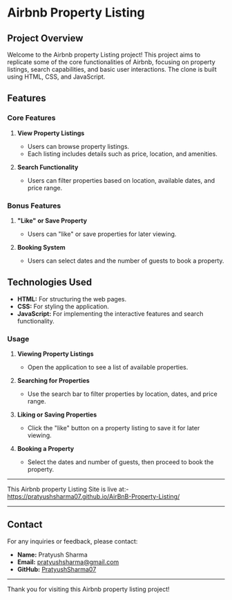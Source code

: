 # Airbnb Property Listing

## Project Overview

Welcome to the Airbnb property Listing project! This project aims to replicate some of the core functionalities of Airbnb, focusing on property listings, search capabilities, and basic user interactions. The clone is built using HTML, CSS, and JavaScript.

## Features

### Core Features

1. **View Property Listings**
   - Users can browse property listings.
   - Each listing includes details such as price, location, and amenities.

2. **Search Functionality**
   - Users can filter properties based on location, available dates, and price range.

### Bonus Features

1. **"Like" or Save Property**
   - Users can "like" or save properties for later viewing.
   
2. **Booking System**
   - Users can select dates and the number of guests to book a property.

## Technologies Used

- **HTML:** For structuring the web pages.
- **CSS:** For styling the application.
- **JavaScript:** For implementing the interactive features and search functionality.


### Usage

1. **Viewing Property Listings**
   - Open the application to see a list of available properties.

2. **Searching for Properties**
   - Use the search bar to filter properties by location, dates, and price range.

3. **Liking or Saving Properties**
   - Click the "like" button on a property listing to save it for later viewing.

4. **Booking a Property**
   - Select the dates and number of guests, then proceed to book the property.


---

This Airbnb property Listing Site is live at:- https://pratyushsharma07.github.io/AirBnB-Property-Listing/

---

## Contact

For any inquiries or feedback, please contact:

- **Name:** Pratyush Sharma
- **Email:** pratyushsharma@gmail.com
- **GitHub:** [PratyushSharma07](https://github.com/PratyushSharma07)

---

Thank you for visiting this Airbnb property listing project!
